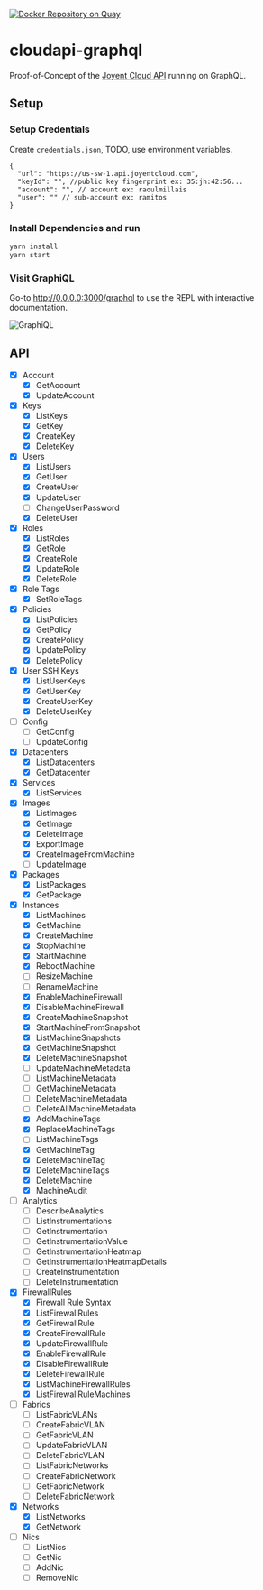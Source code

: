 [![Docker Repository on Quay](https://quay.io/repository/yldio/joyent-dashboard-cloudapi-graphql/status?token=bddd694a-a913-4b66-b7bc-fb71992672c4 "Docker Repository on Quay")](https://quay.io/repository/yldio/joyent-dashboard-cloudapi-graphql)
# cloudapi-graphql

Proof-of-Concept of the [Joyent Cloud API](https://apidocs.joyent.com/cloudapi/) running on GraphQL.

## Setup

### Setup Credentials

Create `credentials.json`, TODO, use environment variables.

```json5
{
  "url": "https://us-sw-1.api.joyentcloud.com",
  "keyId": "", //public key fingerprint ex: 35:jh:42:56...
  "account": "", // account ex: raoulmillais
  "user": "" // sub-account ex: ramitos
}
```

### Install Dependencies and run

```bash
yarn install
yarn start
```

### Visit GraphiQL

Go-to http://0.0.0.0:3000/graphql to use the REPL with interactive documentation.

![GraphiQL](https://cloud.githubusercontent.com/assets/524382/19242455/1e371978-8f0b-11e6-9563-d6f5b93fa63c.png)

## API

  - [x] Account
    - [x] GetAccount
    - [x] UpdateAccount
  - [x] Keys
    - [x] ListKeys
    - [x] GetKey
    - [x] CreateKey
    - [x] DeleteKey
  - [x] Users
    - [x] ListUsers
    - [x] GetUser
    - [x] CreateUser
    - [x] UpdateUser
    - [ ] ChangeUserPassword
    - [x] DeleteUser
  - [x] Roles
    - [x] ListRoles
    - [x] GetRole
    - [x] CreateRole
    - [x] UpdateRole
    - [x] DeleteRole
  - [x] Role Tags
    - [x] SetRoleTags
  - [x] Policies
    - [x] ListPolicies
    - [x] GetPolicy
    - [x] CreatePolicy
    - [x] UpdatePolicy
    - [x] DeletePolicy
  - [x] User SSH Keys
    - [x] ListUserKeys
    - [x] GetUserKey
    - [x] CreateUserKey
    - [x] DeleteUserKey
  - [ ] Config
    - [ ] GetConfig
    - [ ] UpdateConfig
  - [x] Datacenters
    - [x] ListDatacenters
    - [x] GetDatacenter
  - [x] Services
    - [x] ListServices
  - [x] Images
    - [x] ListImages
    - [x] GetImage
    - [x] DeleteImage
    - [x] ExportImage
    - [x] CreateImageFromMachine
    - [ ] UpdateImage
  - [x] Packages
    - [x] ListPackages
    - [x] GetPackage
  - [x] Instances
    - [x] ListMachines
    - [x] GetMachine
    - [x] CreateMachine
    - [x] StopMachine
    - [x] StartMachine
    - [x] RebootMachine
    - [ ] ResizeMachine
    - [ ] RenameMachine
    - [x] EnableMachineFirewall
    - [x] DisableMachineFirewall
    - [x] CreateMachineSnapshot
    - [x] StartMachineFromSnapshot
    - [x] ListMachineSnapshots
    - [x] GetMachineSnapshot
    - [x] DeleteMachineSnapshot
    - [ ] UpdateMachineMetadata
    - [ ] ListMachineMetadata
    - [ ] GetMachineMetadata
    - [ ] DeleteMachineMetadata
    - [ ] DeleteAllMachineMetadata
    - [x] AddMachineTags
    - [x] ReplaceMachineTags
    - [ ] ListMachineTags
    - [x] GetMachineTag
    - [x] DeleteMachineTag
    - [x] DeleteMachineTags
    - [x] DeleteMachine
    - [x] MachineAudit
  - [ ] Analytics
    - [ ] DescribeAnalytics
    - [ ] ListInstrumentations
    - [ ] GetInstrumentation
    - [ ] GetInstrumentationValue
    - [ ] GetInstrumentationHeatmap
    - [ ] GetInstrumentationHeatmapDetails
    - [ ] CreateInstrumentation
    - [ ] DeleteInstrumentation
  - [x] FirewallRules
    - [x] Firewall Rule Syntax
    - [x] ListFirewallRules
    - [x] GetFirewallRule
    - [x] CreateFirewallRule
    - [x] UpdateFirewallRule
    - [x] EnableFirewallRule
    - [x] DisableFirewallRule
    - [x] DeleteFirewallRule
    - [x] ListMachineFirewallRules
    - [x] ListFirewallRuleMachines
  - [ ] Fabrics
    - [ ] ListFabricVLANs
    - [ ] CreateFabricVLAN
    - [ ] GetFabricVLAN
    - [ ] UpdateFabricVLAN
    - [ ] DeleteFabricVLAN
    - [ ] ListFabricNetworks
    - [ ] CreateFabricNetwork
    - [ ] GetFabricNetwork
    - [ ] DeleteFabricNetwork
  - [x] Networks
    - [x] ListNetworks
    - [x] GetNetwork
  - [ ] Nics
    - [ ] ListNics
    - [ ] GetNic
    - [ ] AddNic
    - [ ] RemoveNic
